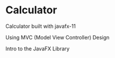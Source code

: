 # Calculator
Calculator built with javafx-11

Using MVC (Model View Controller) Design

Intro to the JavaFX Library
